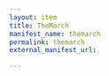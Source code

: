 ```yaml
---
layout: item
title: TheMarch
manifest_name: themarch
permalink: themarch
external_manifest_url: 

---
```

<!-- Add an essay or interpretive material below this line,
using HTML or markdown.  Do not modify this file above this line -->

